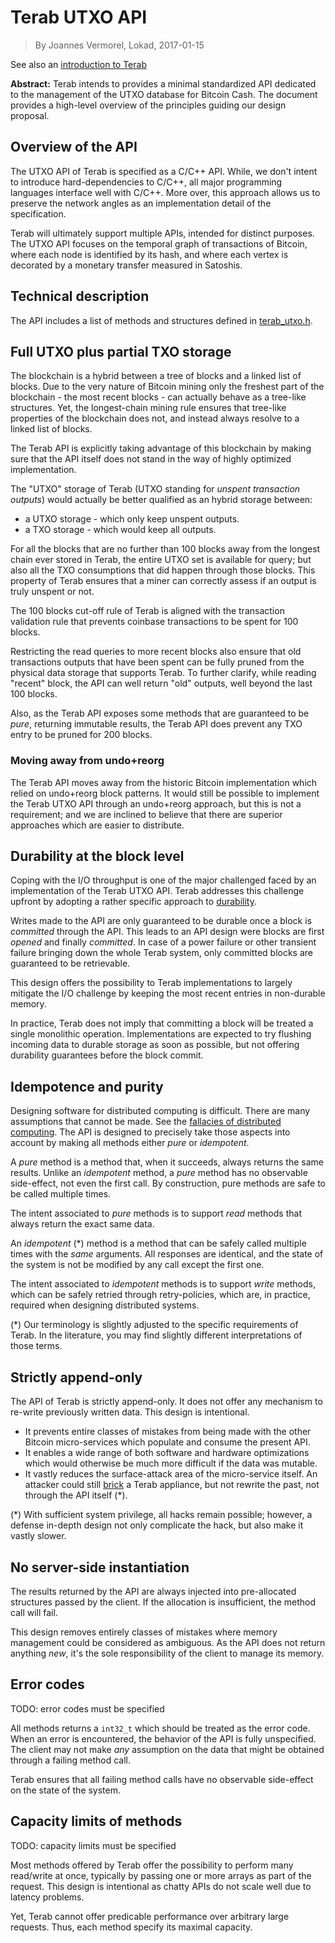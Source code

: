 # Terab UTXO API

> By Joannes Vermorel, Lokad, 2017-01-15

See also an [introduction to Terab](https://terab.lokad.com/overview.html)

**Abstract:** Terab intends to provides a minimal standardized API dedicated to the management of the UTXO database for Bitcoin Cash. The document provides a high-level overview of the principles guiding our design proposal.

## Overview of the API

The UTXO API of Terab is specified as a C/C++ API. While, we don't intent to introduce hard-dependencies to C/C++, all major programming languages interface well with C/C++. More over, this approach allows us to preserve the network angles as an implementation detail of the specification.

Terab will ultimately support multiple APIs, intended for distinct purposes. The UTXO API focuses on the  temporal graph of transactions of Bitcoin, where each node is identified by its hash, and where each vertex is decorated by a monetary transfer measured in Satoshis.

## Technical description

The API includes a list of methods and structures defined in [terab_utxo.h](https://github.com/Lokad/Terab/blob/master/terab_utxo.h).

## Full UTXO plus partial TXO storage

The blockchain is a hybrid between a tree of blocks and a linked list of blocks. Due to the very nature of Bitcoin mining only the freshest part of the blockchain - the most recent blocks - can actually behave as a tree-like structures. Yet, the longest-chain mining rule ensures that tree-like properties of the blockchain does not, and instead always resolve to a linked list of blocks.

The Terab API is explicitly taking advantage of this blockchain by making sure that the API itself does not stand in the way of highly optimized implementation.

The "UTXO" storage of Terab (UTXO standing for _unspent transaction outputs_) would actually be better qualified as an hybrid storage between:

* a UTXO storage - which only keep unspent outputs.
* a TXO storage - which would keep all outputs.

For all the blocks that are no further than 100 blocks away from the longest chain ever stored in Terab, the entire UTXO set is available for query; but also all the TXO consumptions that did happen through those blocks. This property of Terab ensures that a miner can correctly assess if an output is truly unspent or not.

The 100 blocks cut-off rule of Terab is aligned with the transaction validation rule that prevents coinbase transactions to be spent for 100 blocks.

Restricting the read queries to more recent blocks also ensure that old transactions outputs that have been spent can be fully pruned from the physical data storage that supports Terab. To further clarify, while reading "recent" block, the API can well return "old" outputs, well beyond the last 100 blocks.

Also, as the Terab API exposes some methods that are guaranteed to be _pure_, returning immutable results, the Terab API does prevent any TXO entry to be pruned for 200 blocks.

### Moving away from undo+reorg 

The Terab API moves away from the historic Bitcoin implementation which relied on undo+reorg block patterns. It would still be possible to implement the Terab UTXO API through an undo+reorg approach, but this is not a requirement; and we are inclined to believe that there are superior approaches which are easier to distribute.

## Durability at the block level

Coping with the I/O throughput is one of the major challenged faced by an implementation of the Terab UTXO API. Terab addresses this challenge upfront by adopting a rather specific approach to [durability](https://en.wikipedia.org/wiki/Durability_(database_systems)).

Writes made to the API are only guaranteed to be durable once a block is _committed_ through the API. This leads to an API design were blocks are first _opened_ and finally _committed_. In case of a power failure or other transient failure bringing down the whole Terab system, only committed blocks are guaranteed to be retrievable. 

This design offers the possibility to Terab implementations to largely mitigate the I/O challenge by keeping the most recent entries in non-durable memory.

In practice, Terab does not imply that committing a
block will be treated a single monolithic operation. Implementations are expected to try flushing incoming data to durable storage as soon as possible, but not offering durability guarantees before the block commit.

## Idempotence and purity

Designing software for distributed computing is difficult. There are many assumptions that cannot be made. See the [fallacies of distributed computing](https://en.wikipedia.org/wiki/Fallacies_of_distributed_computing). The API is designed to precisely take those aspects into account by making all methods either _pure_ or _idempotent_.

A _pure_ method is a method that, when it succeeds, always returns the same results. Unlike an _idempotent_ method, a _pure_ method has no observable side-effect, not even the first call. By construction, pure methods are safe to be called multiple times. 

The intent associated to _pure_ methods is to support _read_ methods that always return the exact same data.

An _idempotent_ (*) method is a method that can be safely called multiple times with the _same_ arguments. All responses are identical, and the state of the system is not be modified by any call except the first one.

The intent associated to _idempotent_ methods is to support _write_ methods, which can be safely retried through retry-policies, which are, in practice, required when designing distributed systems.

(*) Our terminology is slightly adjusted to the specific requirements of Terab. In the literature, you may find slightly different interpretations of those terms.

## Strictly append-only

The API of Terab is strictly append-only. It does not offer any mechanism to re-write previously written data. This design is intentional.

* It prevents entire classes of mistakes from being made with the other Bitcoin micro-services which populate and consume the present API.
* It enables a wide range of both software and hardware optimizations which would otherwise be much more difficult if the data was mutable.
* It vastly reduces the surface-attack area of the micro-service itself. An attacker could still [brick](https://en.wikipedia.org/wiki/Brick_(electronics)) a Terab appliance, but not rewrite the past, not through the API itself (*). 

(*) With sufficient system privilege, all hacks remain possible; however, a defense in-depth design not only complicate the hack, but also make it vastly slower.

## No server-side instantiation

The results returned by the API are always injected into pre-allocated structures passed by the client. If the allocation is insufficient, the method call will fail.

This design removes entirely classes of mistakes where memory management could be considered as ambiguous. As the API does not return anything _new_, it's the sole responsibility of the client to manage its memory.

## Error codes

TODO: error codes must be specified

All methods returns a `int32_t` which should be treated as the error code. When an error is encountered, the behavior of the API is fully unspecified. The client may not make _any_ assumption on the data that might be obtained through a failing method call.

Terab ensures that all failing method calls have no observable side-effect on the state of the system.

## Capacity limits of methods

TODO: capacity limits must be specified

Most methods offered by Terab offer the possibility to perform many read/write at once, typically by passing one or more arrays as part of the request. This design is intentional as chatty APIs do not scale well due to latency problems.

Yet, Terab cannot offer predicable performance over arbitrary large requests. Thus, each method specify its maximal capacity.
